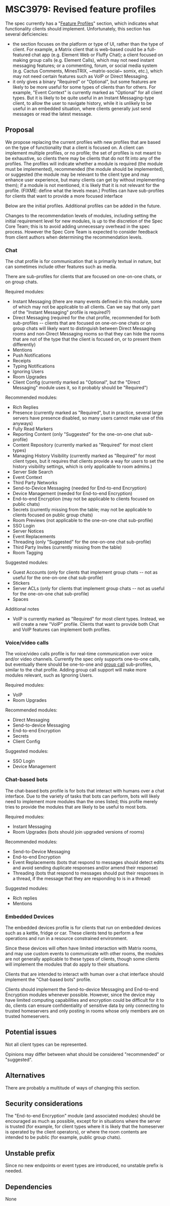 # MSC3979: Revised feature profiles

The spec currently has a "[Feature
Profiles](https://spec.matrix.org/v1.6/client-server-api/#feature-profiles)"
section, which indicates what functionality clients should implement.
Unfortunately, this section has several deficiencies:

- the section focuses on the platform or type of UI, rather than the type of
  client.  For example, a Matrix client that is web-based could be a
  full-featured chat app (e.g. Element Web or Fluffy Chat); a client focused on
  making group calls (e.g. Element Calls), which may not need instant messaging
  features; or a commenting, forum, or social media system (e.g. Cactus
  Comments, MinesTRIX, ~matrix-social~ somix, etc.), which may not need certain
  features such as VoIP or Direct Messaging.
- it only gives a binary "Required" or "Optional", but some features are likely
  to be more useful for some types of clients than for others.  For example,
  "Event Context" is currently marked as "Optional" for all client types.  But
  it is likely to be quite useful in an Instant Messaging-type client, to allow
  the user to navigate history, while it is unlikely to be useful in an
  embedded situation, where clients generally just send messages or read the
  latest message.

## Proposal

We propose replacing the current profiles with new profiles that are based on
the type of functionality that a client is focused on.  A client can implement
multiple profiles, or no profile; the set of profiles is not meant to be
exhaustive, so clients there may be clients that do not fit into any of the
profiles.  The profiles will indicate whether a module is required (the module
must be implemented), recommended (the module should be implemented), or
suggested (the module may be relevant to the client type and may enhance user
experience, but many clients can get by without implementing them); if a module
is not mentioned, it is likely that it is not relevant for the profile.  (FIXME:
define what the levels mean.)  Profiles can have sub-profiles for clients that
want to provide a more focused interface

Below are the initial profiles.  Additional profiles can be added in the
future.

Changes to the recommendation levels of modules, including setting the initial
requirement level for new modules, is up to the discretion of the Spec Core
Team; this is to avoid adding unnecessary overhead in the spec process.
However the Spec Core Team is expected to consider feedback from client authors
when determining the recommendation levels.

### Chat

The chat profile is for communication that is primarily textual in nature, but
can sometimes include other features such as media.

There are sub-profiles for clients that are focused on one-on-one chats, or on
group chats.

Required modules:

- Instant Messaging (there are many events defined in this module, some of
  which may not be applicable to all clients.  Can we say that only part of the
  "Instant Messaging" profile is required?)
- Direct Messaging (required for the chat profile, recommended for both
  sub-profiles -- clients that are focused on one-on-one chats or on group
  chats will likely want to distinguish between Direct Messaging rooms and
  non-Direct Messaging rooms so that they can hide the rooms that are not
  of the type that the client is focused on, or to present them differently)
- Mentions
- Push Notifications
- Receipts
- Typing Notifications
- Ignoring Users
- Room Upgrades
- Client Config (currently marked as "Optional", but the "Direct Messaging"
  module uses it, so it probably should be "Required")

Recommended modules:

- Rich Replies
- Presence (currently marked as "Required", but in practice, several large
  servers have presence disabled, so many users cannot make use of this
  anyways)
- Fully Read Markers
- Reporting Content (only "Suggested" for the one-on-one chat sub-profile)
- Content Repository (currently marked as "Required" for most client types)
- Managing History Visibility (currently marked as "Required" for most client
  types, but it requires that clients provide a way for users to set the
  history visibility settings, which is only applicable to room admins.)
- Server Side Search
- Event Context
- Third Party Networks
- Send-to-Device Messaging (needed for End-to-end Encryption)
- Device Management (needed for End-to-end Encryption)
- End-to-end Encryption (may not be applicable to clients focused on public chats)
- Secrets (currently missing from the table; may not be applicable to clients
  focused on public group chats)
- Room Previews (not applicable to the one-on-one chat sub-profile)
- SSO Login
- Server Notices
- Event Replacements
- Threading (only "Suggested" for the one-on-one chat sub-profile)
- Third Party Invites (currently missing from the table)
- Room Tagging

Suggested modules:
- Guest Accounts (only for clients that implement group chats -- not as useful
  for the one-on-one chat sub-profile)
- Stickers
- Server ACLs (only for clients that implement group chats -- not as useful for
  the one-on-one chat sub-profile)
- Spaces

Additional notes
- VoIP is currently marked as "Required" for most client types.  Instead, we
  will create a new "VoIP" profile.  Clients that want to provide both Chat and
  VoIP features can implement both profiles.

### Voice/video calls

The voice/video calls profile is for real-time communication over voice and/or
video channels.  Currently the spec only supports one-to-one calls, but
eventually there should be one-to-one and [group
call](https://github.com/matrix-org/matrix-spec-proposals/pull/3401)
sub-profiles, similar to the chat profile.  Adding group call support will make
more modules relevant, such as Ignoring Users.

Required modules:

- VoIP
- Room Upgrades

Recommended modules:

- Direct Messaging
- Send-to-device Messaging
- End-to-end Encryption
- Secrets
- Client Config

Suggested modules:

- SSO Login
- Device Management

### Chat-based bots

The chat-based bots profile is for bots that interact with humans over a chat
interface.  Due to the variety of tasks that bots can perform, bots will likely
need to implement more modules than the ones listed; this profile merely tries
to provide the modules that are likely to be useful to most bots.

Required modules:

- Instant Messaging
- Room Upgrades (bots should join upgraded versions of rooms)

Recommended modules:

- Send-to-Device Messaging
- End-to-end Encryption
- Event Replacements (bots that respond to messages should detect edits and
  avoid sending duplicate responses and/or amend their response)
- Threading (bots that respond to messages should put their responses in a
  thread, if the message that they are responding to is in a thread)

Suggested modules:

- Rich replies
- Mentions

### Embedded Devices

The embedded devices profile is for clients that run on embedded devices such
as a kettle, fridge or car.  These clients tend to perform a few operations and
run in a resource constrained environment.

Since these devices will often have limited interaction with Matrix rooms, and
may use custom events to communicate with other rooms, the modules are not
generally applicable to these types of clients, though some clients will
implement the modules that do apply to their situations.

Clients that are intended to interact with human over a chat interface should
implement the "Chat-based bots" profile.

Clients should implement the Send-to-device Messaging and End-to-end Encryption
modules whenever possible.  However, since the device may have limited
computing capabilities and encryption could be difficult for it to do, clients
can ensure confidentiality of sensitive data by only connecting to trusted
homeservers and only posting in rooms whose only members are on trusted
homeservers.

## Potential issues

Not all client types can be represented.

Opinions may differ between what should be considered "recommended" or
"suggested".

## Alternatives

There are probably a multitude of ways of changing this section.

## Security considerations

The "End-to-end Encryption" module (and associated modules) should be
encouraged as much as possible, except for in situations where the server is
trusted (for example, for client types where it is likely that the homeserver
is operated by the client operators), or where the room contents are intended
to be public (for example, public group chats).

## Unstable prefix

Since no new endpoints or event types are introduced, no unstable prefix is needed.

## Dependencies

None
